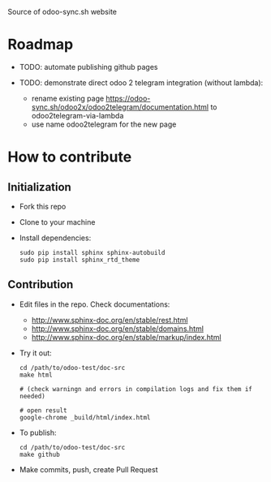 Source of odoo-sync.sh website

# Roadmap
* TODO: automate publishing github pages
* TODO: demonstrate direct odoo 2 telegram integration (without lambda):

  * rename existing page https://odoo-sync.sh/odoo2x/odoo2telegram/documentation.html to odoo2telegram-via-lambda
  * use name odoo2telegram for the new page

# How to contribute

## Initialization

* Fork this repo
* Clone to your machine
* Install dependencies:

      sudo pip install sphinx sphinx-autobuild
      sudo pip install sphinx_rtd_theme

## Contribution

* Edit files in the repo. Check documentations:

  * http://www.sphinx-doc.org/en/stable/rest.html
  * http://www.sphinx-doc.org/en/stable/domains.html
  * http://www.sphinx-doc.org/en/stable/markup/index.html

* Try it out:

      cd /path/to/odoo-test/doc-src
      make html

      # (check warningn and errors in compilation logs and fix them if needed)

      # open result
      google-chrome _build/html/index.html

* To publish:

      cd /path/to/odoo-test/doc-src
      make github
      
* Make commits, push, create Pull Request
